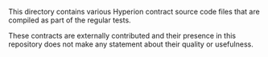 This directory contains various Hyperion contract source code files
that are compiled as part of the regular tests.

These contracts are externally contributed and their presence in this
repository does not make any statement about their quality or usefulness.
